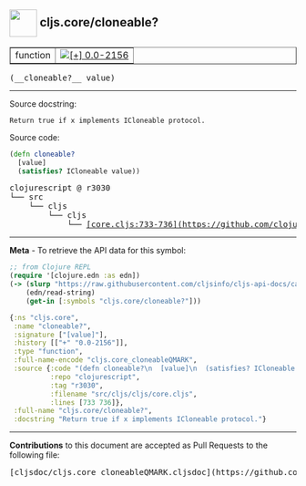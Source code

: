 ## <img width="48px" valign="middle" src="http://i.imgur.com/Hi20huC.png"> cljs.core/cloneable?

 <table border="1">
<tr>

<td>function</td>
<td><a href="https://github.com/cljsinfo/cljs-api-docs/tree/0.0-2156"><img valign="middle" alt="[+] 0.0-2156" src="https://img.shields.io/badge/+-0.0--2156-lightgrey.svg"></a> </td>
</tr>
</table>

 <samp>
(__cloneable?__ value)<br>
</samp>

---




Source docstring:

```
Return true if x implements ICloneable protocol.
```

Source code:

```clj
(defn cloneable?
  [value]
  (satisfies? ICloneable value))
```

 <pre>
clojurescript @ r3030
└── src
    └── cljs
        └── cljs
            └── <ins>[core.cljs:733-736](https://github.com/clojure/clojurescript/blob/r3030/src/cljs/cljs/core.cljs#L733-L736)</ins>
</pre>


---

__Meta__ - To retrieve the API data for this symbol:

```clj
;; from Clojure REPL
(require '[clojure.edn :as edn])
(-> (slurp "https://raw.githubusercontent.com/cljsinfo/cljs-api-docs/catalog/cljs-api.edn")
    (edn/read-string)
    (get-in [:symbols "cljs.core/cloneable?"]))
```

```clj
{:ns "cljs.core",
 :name "cloneable?",
 :signature ["[value]"],
 :history [["+" "0.0-2156"]],
 :type "function",
 :full-name-encode "cljs.core_cloneableQMARK",
 :source {:code "(defn cloneable?\n  [value]\n  (satisfies? ICloneable value))",
          :repo "clojurescript",
          :tag "r3030",
          :filename "src/cljs/cljs/core.cljs",
          :lines [733 736]},
 :full-name "cljs.core/cloneable?",
 :docstring "Return true if x implements ICloneable protocol."}

```

---

__Contributions__ to this document are accepted as Pull Requests to the following file:

 <pre>
[cljsdoc/cljs.core_cloneableQMARK.cljsdoc](https://github.com/cljsinfo/cljs-api-docs/blob/master/cljsdoc/cljs.core_cloneableQMARK.cljsdoc)
</pre>

